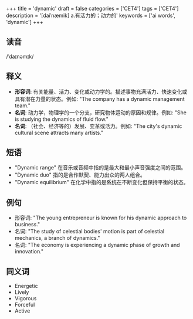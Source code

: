 +++
title = 'dynamic'
draft = false
categories = ['CET4']
tags = ['CET4']
description = '[daiˈnæmik] a.有活力的；动力的'
keywords = ['ai words', 'dynamic']
+++

## 读音
/ˈdaɪnəmɪk/

## 释义
- **形容词**: 有关能量、活力、变化或动力学的。描述事物充满活力、快速变化或具有潜在力量的状态。例如: "The company has a dynamic management team."
- **名词**: 动力学，物理学的一个分支，研究物体运动的原因和规律。例如: "She is studying the dynamics of fluid flow."
- **名词**: （社会、经济等的）发展、变革或活力。例如: "The city's dynamic cultural scene attracts many artists."

## 短语
- "Dynamic range" 在音乐或音频中指的是最大和最小声音强度之间的范围。
- "Dynamic duo" 指的是合作默契、能力出众的两人组合。
- "Dynamic equilibrium" 在化学中指的是系统在不断变化但保持平衡的状态。

## 例句
- 形容词: "The young entrepreneur is known for his dynamic approach to business."
- 名词: "The study of celestial bodies' motion is part of celestial mechanics, a branch of dynamics."
- 名词: "The economy is experiencing a dynamic phase of growth and innovation."

## 同义词
- Energetic
- Lively
- Vigorous
- Forceful
- Active
